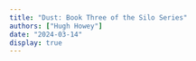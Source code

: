 ```yaml
---
title: "Dust: Book Three of the Silo Series"
authors: ["Hugh Howey"]
date: "2024-03-14"
display: true
---
```


<!-- Your comments or review here -->
